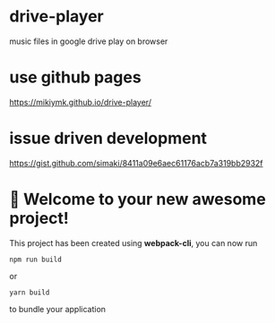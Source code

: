 # drive-player

music files in google drive play on browser

# use github pages

https://mikiymk.github.io/drive-player/

# issue driven development

https://gist.github.com/simaki/8411a09e6aec61176acb7a319bb2932f

# 🚀 Welcome to your new awesome project!

This project has been created using **webpack-cli**, you can now run

```
npm run build
```

or

```
yarn build
```

to bundle your application
